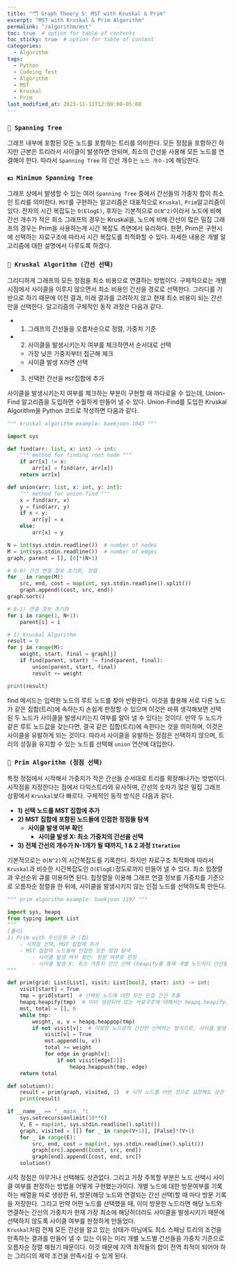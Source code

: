 ```yaml
---
title: "🗂️ Graph Theory 5: MST with Kruskal & Prim"
excerpt: "MST with Kruskal & Prim Algorithm"
permalink: "/algorithm/mst"
toc: true  # option for table of contents
toc_sticky: true  # option for table of content
categories:
  - Algorithm
tags:
  - Python
  - Codeing Test
  - Algorithm
  - MST
  - Kruskal
  - Prim
last_modified_at: 2023-11-11T12:00:00-05:00
---
```


### `🎡 Spanning Tree`

그래프 내부에 포함된 모든 노드를 포함하는 트리를 의미한다. 모든 정점을 포함하긴 하지만 근본은 트리라서 사이클이 발생하면 안되며, 최소의 간선을 사용해 모든 노드를 연결해야 한다. 따라서 `Spanning Tree` 의 간선 개수는 `노드 개수-1`에 해당한다.

### `💵 Minimum Spanning Tree`

그래프 상에서 발생할 수 있는 여러 `Spanning Tree` 중에서 간선들의 가중치 합이 최소인 트리를 의미한다. `MST`를 구현하는 알고리즘은 대표적으로 `Kruskal`, `Prim`알고리즘이 있다. 전자의 시간 복잡도는 `O(ElogE)`, 후자는 기본적으로 `O(N^2)`이라서 노드에 비해 간선 개수가 적은 희소 그래프의 경우는 Kruskal을, 노드에 비해 간선이 많은 밀집 그래프의 경우는 Prim을 사용하는게 시간 복잡도 측면에서 유리하다. 한편, Prim은 구현시에 선택하는 자료구조에 따라서 시간 복잡도를 최적화할 수 있다. 자세한 내용은 개별 알고리즘에 대한 설명에서 다루도록 하겠다. 

### `🍃 Kruskal Algorithm (간선 선택)`

그리디하게 그래프의 모든 정점을 최소 비용으로 연결하는 방법이다. 구체적으로는 개별 시점에서 사이클을 이루지 않으면서 최소 비용인 간선을 경로로 선택한다. 그리디를 기반으로 하기 때문에 이전 결과, 미래 결과를 고려하지 않고 현재 최소 비용이 되는 간선만을 선택한다. 알고리즘의 구체적인 동작 과정은 다음과 같다.

- 1) 그래프의 간선들을 오름차순으로 정렬, 가중치 기준
- 2) 사이클을 발생시키는지 여부를 체크하면서 순서대로 선택
    - 가장 낮은 가중치부터 접근해 체크
    - 사이클 발생 X라면 선택
- 3) 선택한 간선을 `MST`집합에 추가

사이클을 발생시키는지 여부를 체크하는 부분이 구현할 때 까다로울 수 있는데, Union-Find 알고리즘을 도입하면 수월하게 만들어 낼 수 있다. Union-Find를 도입한 Kruskal Algorithm을 Python 코드로 작성하면 다음과 같다.

```python
""" kruskal algorithm example: baekjoon 1043 """

import sys

def find(arr: list, x: int) -> int:
    """ method for finding root node """
    if arr[x] != x:
        arr[x] = find(arr, arr[x])
    return arr[x]

def union(arr: list, x: int, y: int):
    """ method for union-find """
    x = find(arr, x)
    y = find(arr, y)
    if x < y:
        arr[y] = x
    else:
        arr[x] = y

N = int(sys.stdin.readline())  # number of nodes
M = int(sys.stdin.readline())  # number of edges
graph, parent = [], [0]*(N+1)

# 0-0) 간선 연결 정보 초기화, 정렬
for _ in range(M):
    src, end, cost = map(int, sys.stdin.readline().split())
    graph.append((cost, src, end))
graph.sort()

# 0-1) 연결 정보 초기화
for i in range(1, N+1):
    parent[i] = i

# 1) Kruskal Algorithm
result = 0
for j in range(M):
    weight, start, final = graph[j]
    if find(parent, start) != find(parent, final):
        union(parent, start, final)
        result += weight

print(result)
```

find 메서드는 입력한 노드의 루트 노드를 찾아 반환한다. 이것을 활용해 서로 다른 노드가 같은 집합(트리)에 속하는지 손쉽게 판정할 수 있으며 이것은 바꿔 생각해보면 선택된 두 노드가 사이클을 발생시키는지 여부를 알아 낼 수 있다는 것이다. 만약 두 노드가 같은 루트 노드값을 갖는다면, 결국 같은 집합(트리)에 속한다는 것을 의미하며, 이것은 사이클을 유발하게 되는 것이다. 따라서 사이클을 유발하는 정점은 선택하지 않으며, 트리의 성질을 유지할 수 있는 노드를 선택해 `union` 연산에 대입한다.

### `🔴 Prim Algorithm (정점 선택)`

특정 정점에서 시작해서 가중치가 작은 간선들 순서대로 트리를 확장해나가는 방법이다. 시작점을 지정한다는 점에서 다익스트라와 유사하며, 간선의 숫자가 많은 밀집 그래프 상황에서 `Kruskal`보다 빠르다. 구체적인 동작 방식은 다음과 같다.

- **1) 선택 노드를 MST 집합에 추가**
- **2) MST 집합에 포함된 노드들에 인접한 정점들 탐색**
    - **사이클 발생 여부 확인**
        - **사이클 발생 X: 최소 가중치의 간선을 선택**
- **3) 전체 간선의 개수가 N-1개가 될 때까지, 1 & 2 과정  `Iteration`**

기본적으로는 `O(N^2)`의 시간복잡도를 기록한다. 하지만 자료구조 최적화에 따라서 `Kruskal`과 비슷한 시간복잡도인 `O(ElogE)`정도로까지 만들어 낼 수 있다. 최소 힙정렬과 우선순위 큐를 이용하면 된다. 힙정렬을 이용해 그래프 연결 정보를 가중치를 기준으로 오름차순 정렬을 한 뒤에, 사이클을 발생시키지 않는 인접 노드를 선택하도록 만든다.

```python
""" prim algorithm example: baekjoon 1197 """

import sys, heapq
from typing import List
"""
[풀이]
1) Prim with 우선순위 큐 (힙)
    - 시작점 선택, MST 집합에 추가
    - MST 집합의 노드들에 인접한 모든 정점 탐색
        - 사이클 발생 여부 확인: 방문 여부로 판정
        - 사이클 발생 X: 최소 가중치 간선 선택 (heapify를 통해 개별 노드마다 간선들을 가중치 기준 오름차순 정렬)
"""

def prim(grid: List[List], visit: List[bool], start: int) -> int:
    visit[start] = True
    tmp = grid[start]  # 선택된 노드에 대한 모든 인접 간선 추출
    heapq.heapify(tmp)  # 이미 생성되어 있는 자료구조에 대해서는 heapq.heapify를 사용하면 힙 성질을 만족하도록 할 수 있다
    mst, total = [], 0
    while tmp:
        weight, u, v = heapq.heappop(tmp)
        if not visit[v]:  # 미방문 노드로의 간선만 선택하는 방식으로, 사이클 발생 여부 판정하는 알고리즘을 구현
            visit[v] = True
            mst.append((u, v))
            total += weight
            for edge in graph[v]:
                if not visit[edge[2]]:
                    heapq.heappush(tmp, edge)
    return total

def solution():
    result = prim(graph, visited, 1)  # 시작 노드를 어떤 것으로 설정해도 상관 없음
    print(result)

if __name__ == "__main__":
    sys.setrecursionlimit(10**6)
    V, E = map(int, sys.stdin.readline().split())
    graph, visited = [[] for _ in range(V+1)], [False]*(V+1)
    for _ in range(E):
        src, end, cost = map(int, sys.stdin.readline().split())
        graph[src].append([cost, src, end])
        graph[end].append([cost, end, src])
    solution()
```

시작 정점은 아무거나 선택해도 상관없다. 그리고 가장 주목할 부분은 노드 선택시 사이클 여부를 판정하는 방법을 어떻게 구현했는가이다. 개별 노드에 대한 방문여부를 기록하는 배열을 따로 생성한 뒤, 방문(해당 노드와 연결되는 간선 선택)할 때 마다 방문 기록을 저장한다. 그리고 만약 어떤 노드를 선택했을 때, 이미 방문한 노드라면 해당 노드와 연결하는 간선의 가중치가 현재 가장 최소에 해당하더라도 사이클을 발생시키기 때문에 선택하지 않도록 사이클 여부를 판정하게 만들었다.  
`Kruskal`처럼 전체 모든 간선을 알고 있는 상태가 아님에도 최소 스패닝 트리의 조건을 만족하는 결과를 만들어 낼 수 있는 이유는 미리 개별 노드별 간선들을 가중치 기준으로 오름차순 정렬 해뒀기 때문이다. 이것 때문에 지역 최적들의 합이 전역 최적이 되어야 하는 그리디의 제약 조건을 만족시킬 수 있게 된다.
